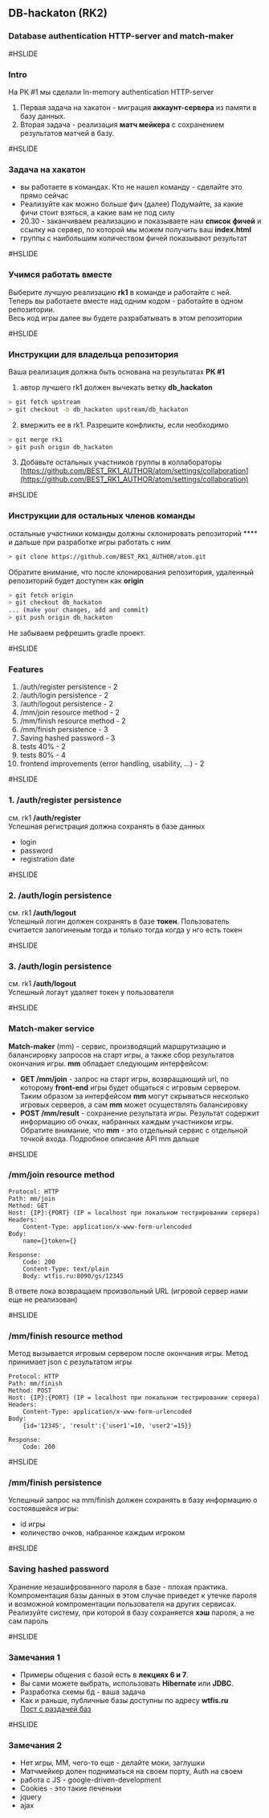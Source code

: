 ## DB-hackaton (RK2)

### Database authentication HTTP-server and match-maker

#HSLIDE
### Intro
На РК \#1 мы сделали In-memory authentication HTTP-server
1. Первая задача на хакатон - миграция **аккаунт-сервера** из памяти в базу данных. 
2. Вторая задача - реализация **матч мейкера** с сохранением результатов матчей в базу.

#HSLIDE
### Задача на хакатон
- вы работаете в командах. Кто не нашел команду - сделайте это прямо сейчас
- Реализуйте как можно больше фич (далее)
Подумайте, за какие фичи стоит взяться, а какие вам не под силу
- 20.30 - заканчиваем реализацию и показываете нам **список фичей** и ссылку на сервер, по которой мы можем получить ваш **index.html**
- группы с наибольшим количеством фичей показывают результат

#HSLIDE
### Учимся работать вместе
Выберите лучшую реализацию **rk1** в команде и работайте с ней.  
Теперь вы работаете вместе над одним кодом - работайте в одном репозитории.  
Весь код игры далее вы будете разрабатывать в этом репозитории

#HSLIDE
### Инструкции для владельца репозитория
Ваша реализация должна быть основана на результатах **РК \#1**
1. автор лучшего rk1 должен вычекать ветку **db_hackaton**
```bash
> git fetch upstream
> git checkout -b db_hackaton upstream/db_hackaton
```
2. вмержить ее в rk1. Разрешите конфликты, если необходимо
```bash
> git merge rk1
> git push origin db_hackaton
```
3. Добавьте остальных участников группы в коллабораторы  
[https://github.com/BEST_RK1_AUTHOR/atom/settings/collaboration](https://github.com/BEST_RK1_AUTHOR/atom/settings/collaboration)  

#HSLIDE
### Инструкции для остальных членов команды
остальные участники команды должны склонировать репозиторий **** и дальше при разработке игры работать с ним
```bash
> git clone https://github.com/BEST_RK1_AUTHOR/atom.git
```
Обратите внимание, что после клонирования репозитория, удаленный репозиторий будет доступен как **origin**
```bash
> git fetch origin
> git checkout db_hackaton
... (make your changes, add and commit)
> git push origin db_hackaton
```
Не забываем рефрешить gradle проект.

#HSLIDE
### Features
1. /auth/register persistence - 2
1. /auth/login persistence - 2
1. /auth/logout persistence - 2
1. /mm/join resource method - 2
1. /mm/finish resource method - 2
1. /mm/finish persistence - 3
1. Saving hashed password - 3
1. tests 40% - 2
1. tests 80% - 4
1. frontend improvements (error handling, usability, ...) - 2

#HSLIDE
### 1. /auth/register persistence
см. rk1 **/auth/register**  
Успешная регистрация должна сохранять в базе данных
- login
- password
- registration date

#HSLIDE
### 2. /auth/login persistence
см. rk1 **/auth/logout**  
Успешный логин должен сохранять в базе **токен**. Пользователь считается залогиненым тогда и только тогда когда у нго есть токен

#HSLIDE
### 3. /auth/login persistence
см. rk1 **/auth/logout**  
Успешный логаут удаляет токен у пользователя

#HSLIDE
### Match-maker service
**Match-maker** (mm) - сервис, производящий маршрутизацию и балансировку запросов на старт игры, а также сбор результатов окончания игры. **mm** обладает следующим интерфейсом:  
- **GET /mm/join** - запрос на старт игры, возвращающий url, по которому **front-end** игры будет общаться с игровым сервером.   
Таким образом за интерфейсом **mm** могут скрываться несколько игровых серверов, а сам **mm** может осуществлять балансировку  
- **POST /mm/result** - сохранение результата игры. Результат содержит информацию об очках, набранных каждым участником игры.  
Обратите внимание, что **mm** - это отдельный сервис с отдельной точкой входа. Подробное описание API mm дальше

#HSLIDE
### /mm/join resource method
  ```
  Protocol: HTTP
  Path: mm/join
  Method: GET
  Host: {IP}:{PORT} (IP = localhost при локальном тестрировании сервера)
  Headers:
      Content-Type: application/x-www-form-urlencoded
  Body:
      name={}token={}

  Response: 
      Code: 200
      Content-Type: text/plain
      Body: wtfis.ru:8090/gs/12345
  ```
В ответе пока возвращаем произвольный URL (игровой сервер нами еще не реализован)

#HSLIDE
### /mm/finish resource method
Метод вызывается игровым сервером после окончания игры. Метод принимает json с результатом игры
  ```
  Protocol: HTTP
  Path: mm/finish
  Method: POST
  Host: {IP}:{PORT} (IP = localhost при локальном тестрировании сервера)
  Headers:
      Content-Type: application/x-www-form-urlencoded
  Body:
      {id='12345', 'result':{'user1'=10, 'user2'=15}}

  Response: 
      Code: 200
  ```

#HSLIDE
### /mm/finish persistence
Успешный запрос на mm/finish должен сохранять в базу информацию о состоявшейся игры:
- id игры
- количество очков, набранное каждым игроком

#HSLIDE
### Saving hashed password
Хранение незашифрованного пароля в базе - плохая практика. Компроментация базы данных в этом случае приведет к утечке 
пароля и возможной компроментации пользователя на других сервисах. 
Реализуйте систему, при которой в базу сохраняется **хэш** пароля, а не сам пароль


#HSLIDE
### Замечания 1
- Примеры общения с базой есть в **лекциях 6 и 7**.    
- Вы сами можете выбрать, использовать **Hibernate** или **JDBC**.  
- Разработка схемы бд - ваша задача  
- Как и раньше, публичные базы доступны по адресу **wtfis.ru**  
[Пост с раздачей баз](https://atom.mail.ru/blog/topic/view/8603/)

#HSLIDE
### Замечания 2
- Нет игры, MM, чего-то еще - делайте моки, заглушки
- Матчмейкер долен подниматься на своем порту, Auth на своем
- работа с JS - google-driven-development
- Cookies - это такие печеньки
- jquery
- ajax

